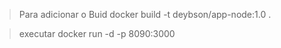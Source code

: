 > Para adicionar o Buid
docker build -t deybson/app-node:1.0 .

> executar
docker run -d -p 8090:3000 <img> 